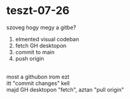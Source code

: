 # teszt-07-26
szoveg hogy megy a gitbe? <br>
1. elmented visual codeban <br>
2. fetch GH desktopon <br>
3. commit to main <br>
4. push origin<br>
<br>
most a githubon irom ezt<br>
itt "commit changes" kell<br>
majd GH desktopon "fetch", aztan "pull origin"
